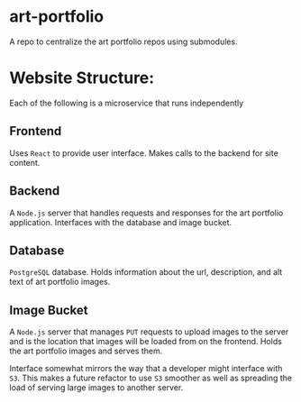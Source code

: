 # art-portfolio
A repo to centralize the art portfolio repos using submodules.

# Website Structure:
Each of the following is a microservice that runs independently 
## Frontend
Uses `React` to provide user interface. Makes calls to the backend for site content.

## Backend
A `Node.js` server that handles requests and responses for the art portfolio application. Interfaces with the database and image bucket.

## Database
`PostgreSQL` database. Holds information about the url, description, and alt text of art portfolio images.

## Image Bucket
A `Node.js` server that manages `PUT` requests to upload images to the server and is the location that images will be loaded from on the frontend. Holds the art portfolio images and serves them. 

Interface somewhat mirrors the way that a developer might interface with `S3`. This makes a future refactor to use `S3` smoother as well as spreading the load of serving large images to another server.
